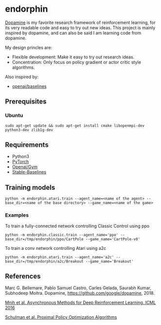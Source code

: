 # endorphin
[Dopamine](https://github.com/google/dopamine) is my favorite research framework of reinforcement learning, for
its very readable code and easy to try out new ideas. This 
project is mainly inspired by dopamine, and can also be said I am learning code from dopamine.  
  
My design princles are:  
- Flexible development: Make it easy to try out research ideas.  
- Concentration: Only focus on policy gradient or actor critic style algorithms.

Also inspired by:
- [openai/baselines](https://github.com/openai/baselines)

## Prerequisites
### Ubuntu
`sudo apt-get update && sudo apt-get install cmake libopenmpi-dev python3-dev zlib1g-dev`

## Requirements
- Python3
- [PyTorch](https://pytorch.org/)
- [Openai/Gym](https://gym.openai.com/)
- [Stable-Baselines](https://github.com/hill-a/stable-baselines)

## Training models
`python -m endorphin.atari.train --agent_name=<name of the agent> --base_dir=<name of the base directory> --game_name=<name of the game>`
### Examples
To train a fully-connected network controlling Classic Control using ppo  

`python -m endorphin.classic.train --agent_name='ppo' --base_dir=/tmp/endorphin/ppo/CartPole --game_name='CartPole-v0' `

To train a conv network controlling Atari using a2c  

`python -m endorphin.atari.train --agent_name='a2c' --base_dir=/tmp/endorphin/a2c/Breakout --game_name='Breakout'`

## References
Marc G. Bellemare, Pablo Samuel Castro, Carles Gelada, Saurabh Kumar, Subhodeep Moitra. Dopamine, https://github.com/google/dopamine, 2018. 

[Mnih et al. Asynchronous Methods for Deep Reinforcement Learning. ICML 2016](https://arxiv.org/abs/1602.01783) 
  
[Schulman et al. 
Proximal Policy Optimization Algorithms](https://arxiv.org/abs/1707.06347)


